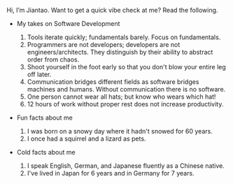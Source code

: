 Hi, I’m Jiantao. Want to get a quick vibe check at me? Read the following.

- My takes on Software Development
  1. Tools iterate quickly; fundamentals barely. Focus on fundamentals. 
  2. Programmers are not developers; developers are not engineers/architects. They distinguish by their ability to abstract order from chaos.
  3. Shoot yourself in the foot early so that you don't blow your entire leg off later.
  4. Communication bridges different fields as software bridges machines and humans. Without communication there is no software.
  5. One person cannot wear all hats; but know who wears which hat!
  6. 12 hours of work without proper rest does not increase productivity.
 
- Fun facts about me
  1. I was born on a snowy day where it hadn't snowed for 60 years.
  2. I once had a squirrel and a lizard as pets.

- Cold facts about me
  1. I speak English, German, and Japanese fluently as a Chinese native.
  2. I've lived in Japan for 6 years and in Germany for 7 years.

<!---
katereverie/katereverie is a ✨ special ✨ repository because its `README.md` (this file) appears on your GitHub profile.
You can click the Preview link to take a look at your changes.
--->
